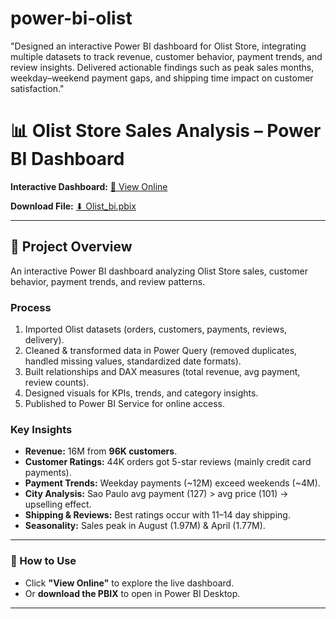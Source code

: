 # power-bi-olist
"Designed an interactive Power BI dashboard for Olist Store, integrating multiple datasets to track revenue, customer behavior, payment trends, and review insights. Delivered actionable findings such as peak sales months, weekday–weekend payment gaps, and shipping time impact on customer satisfaction."
# 📊 Olist Store Sales Analysis – Power BI Dashboard

**Interactive Dashboard:** [🔗 View Online](https://app.powerbi.com/view?r=YOUR_REPORT_LINK)

**Download File:** [⬇ Olist_bi.pbix](Olist_bi.pbix)

---

## 📌 Project Overview
An interactive Power BI dashboard analyzing Olist Store sales, customer behavior, payment trends, and review patterns.

### **Process**
1. Imported Olist datasets (orders, customers, payments, reviews, delivery).
2. Cleaned & transformed data in Power Query (removed duplicates, handled missing values, standardized date formats).
3. Built relationships and DAX measures (total revenue, avg payment, review counts).
4. Designed visuals for KPIs, trends, and category insights.
5. Published to Power BI Service for online access.

### **Key Insights**
- **Revenue:** 16M from **96K customers**.
- **Customer Ratings:** 44K orders got 5-star reviews (mainly credit card payments).
- **Payment Trends:** Weekday payments (~12M) exceed weekends (~4M).
- **City Analysis:** Sao Paulo avg payment (127) > avg price (101) → upselling effect.
- **Shipping & Reviews:** Best ratings occur with 11–14 day shipping.
- **Seasonality:** Sales peak in August (1.97M) & April (1.77M).

---

### 📢 How to Use
- Click **"View Online"** to explore the live dashboard.
- Or **download the PBIX** to open in Power BI Desktop.

---
